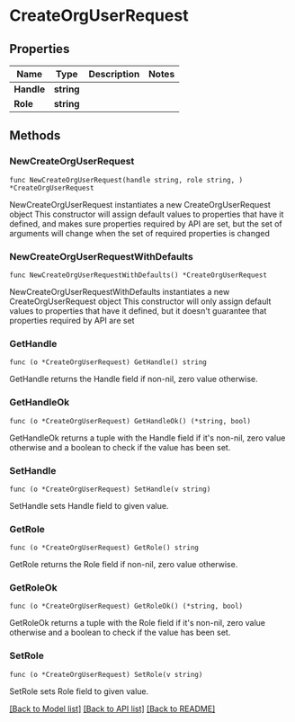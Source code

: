 # CreateOrgUserRequest

## Properties

Name | Type | Description | Notes
------------ | ------------- | ------------- | -------------
**Handle** | **string** |  | 
**Role** | **string** |  | 

## Methods

### NewCreateOrgUserRequest

`func NewCreateOrgUserRequest(handle string, role string, ) *CreateOrgUserRequest`

NewCreateOrgUserRequest instantiates a new CreateOrgUserRequest object
This constructor will assign default values to properties that have it defined,
and makes sure properties required by API are set, but the set of arguments
will change when the set of required properties is changed

### NewCreateOrgUserRequestWithDefaults

`func NewCreateOrgUserRequestWithDefaults() *CreateOrgUserRequest`

NewCreateOrgUserRequestWithDefaults instantiates a new CreateOrgUserRequest object
This constructor will only assign default values to properties that have it defined,
but it doesn't guarantee that properties required by API are set

### GetHandle

`func (o *CreateOrgUserRequest) GetHandle() string`

GetHandle returns the Handle field if non-nil, zero value otherwise.

### GetHandleOk

`func (o *CreateOrgUserRequest) GetHandleOk() (*string, bool)`

GetHandleOk returns a tuple with the Handle field if it's non-nil, zero value otherwise
and a boolean to check if the value has been set.

### SetHandle

`func (o *CreateOrgUserRequest) SetHandle(v string)`

SetHandle sets Handle field to given value.


### GetRole

`func (o *CreateOrgUserRequest) GetRole() string`

GetRole returns the Role field if non-nil, zero value otherwise.

### GetRoleOk

`func (o *CreateOrgUserRequest) GetRoleOk() (*string, bool)`

GetRoleOk returns a tuple with the Role field if it's non-nil, zero value otherwise
and a boolean to check if the value has been set.

### SetRole

`func (o *CreateOrgUserRequest) SetRole(v string)`

SetRole sets Role field to given value.



[[Back to Model list]](../README.md#documentation-for-models) [[Back to API list]](../README.md#documentation-for-api-endpoints) [[Back to README]](../README.md)


